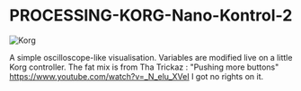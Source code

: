 # PROCESSING-KORG-Nano-Kontrol-2

![Korg](/korg.gif)

A simple oscilloscope-like visualisation. 
Variables are modified live on a little Korg controller. 
The fat mix is from Tha Trickaz : "Pushing more buttons" https://www.youtube.com/watch?v=_N_elu_XVeI
I got no rights on it. 
